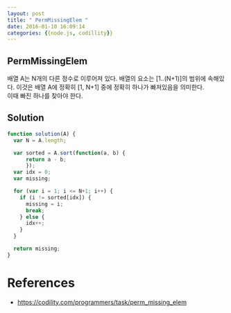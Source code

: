 ```yaml
---
layout: post
title: " PermMissingElem "
date: 2016-01-10 16:09:14
categories: {{node.js, codillity}}
--- 
```


## PermMissingElem  
배열 A는 N개의 다른 정수로 이루어져 있다.  배열의 요소는 [1..(N+1)]의 범위에 속해있다.  이것은 배열 A에 정확히 [1, N+1] 중에 정확히 하나가 빠져있음을 의미한다.  
이때 빠진 하나를 찾아야 한다.  


## Solution 

```javascript
function solution(A) {
  var N = A.length;

  var sorted = A.sort(function(a, b) {
      return a - b; 
      });
  var idx = 0;
  var missing;

  for (var i = 1; i <= N+1; i++) {
    if (i != sorted[idx]) {
      missing = i;
      break;
    } else {
      idx++;   
    }
  }

  return missing;
}

```

# References  
- https://codility.com/programmers/task/perm_missing_elem

